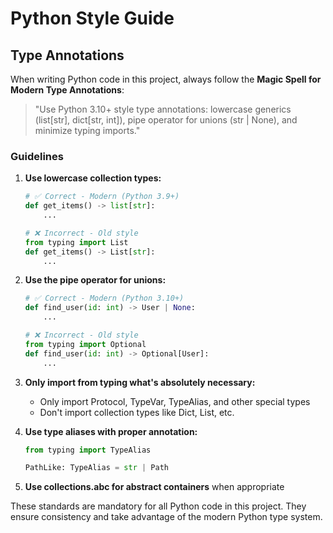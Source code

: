 # Python Style Guide

## Type Annotations

When writing Python code in this project, always follow the **Magic Spell for Modern Type Annotations**:

> "Use Python 3.10+ style type annotations: lowercase generics (list[str], dict[str, int]), pipe operator for unions (str | None), and minimize typing imports."

### Guidelines

1. **Use lowercase collection types:**
   ```python
   # ✅ Correct - Modern (Python 3.9+)
   def get_items() -> list[str]:
       ...

   # ❌ Incorrect - Old style
   from typing import List
   def get_items() -> List[str]:
       ...
   ```

2. **Use the pipe operator for unions:**
   ```python
   # ✅ Correct - Modern (Python 3.10+)
   def find_user(id: int) -> User | None:
       ...

   # ❌ Incorrect - Old style
   from typing import Optional
   def find_user(id: int) -> Optional[User]:
       ...
   ```

3. **Only import from typing what's absolutely necessary:**
   - Only import Protocol, TypeVar, TypeAlias, and other special types
   - Don't import collection types like Dict, List, etc.

4. **Use type aliases with proper annotation:**
   ```python
   from typing import TypeAlias

   PathLike: TypeAlias = str | Path
   ```

5. **Use collections.abc for abstract containers** when appropriate

These standards are mandatory for all Python code in this project. They ensure consistency and take advantage of the modern Python type system.
